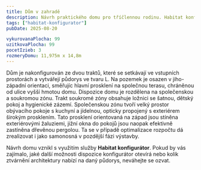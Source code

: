```yaml
---
title: Dům v zahradě
description: Návrh praktického domu pro tříčlennou rodinu. Habitat konfigurátor nám umožnil jednoduše zkombinovat půdorys bez velikostních kompromisů s rozpočtově optimalizovaným zevnějškem domu. V architektuře jsme vybrali konstrukčně jednoduché detaily a vkusnou kompozici hmot s plochou nebo sedlovou střechou. Nevytápěné podkroví je využito jako velký úložný prostor.
tags: ["habitat-konfigurator"]
pubDate: 2025-08-20

vykurovanaPlocha: 99
uzitkovaPlocha: 99
pocetIzieb: 3
rozmeryDomu: 11,975m x 14,8m
---
```


Dům je nakonfigurován ze dvou traktů, které se setkávají ve vstupních prostorách a vytvářejí půdorys ve tvaru L. Na pozemek je osazen v jiho-západní orientaci, směřujíc hlavní prosklení na společnou terasu, chráněnou od ulice vyšší hmotou domu. Dispozice domu je rozdělena na společenskou a soukromou zónu. Trakt soukromé zóny obsahuje ložnici se šatnou, dětský pokoj a hygienické zázemí. Společenskou zónu tvoří velký prostor obývacího pokoje s kuchyní a jídelnou, opticky propojený s exteriérem širokým prosklením. Tato prosklení orientovaná na západ jsou stíněna exteriérovými žaluziemi, jižní okna do pokojů jsou naopak efektivně zastíněna dřevěnou pergolou. Ta se v případě optimalizace rozpočtu dá zrealizovat i jako samonosná v pozdější fázi výstavby.

Návrh domu vznikl s využitím služby <strong>Habitat konfigurátor</strong>. Pokud by vás zajímalo, jaké další možnosti dispozice konfigurátor otevírá nebo kolik ztvárnění architektury nabízí na daný půdorys, neváhejte se ozvat.
